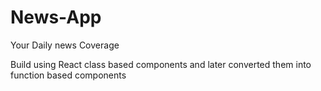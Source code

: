 # News-App
Your Daily news Coverage

Build using React class based components and later converted them into function based components
